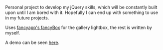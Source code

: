 Personal project to develop my jQuery skills, which will be constantly built upon until I am bored with it. Hopefully I can end up with something to use in my future projects.

Uses [fancyapp's fancyBox](https://github.com/fancyapps/fancyBox) for the gallery lightbox, the rest is written by myself.

A demo can be seen [here](http://mitchward.co.uk/plugins/facebook-gallery/).